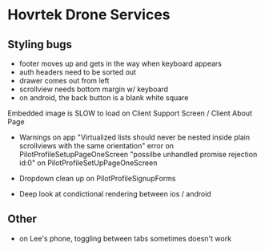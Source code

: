 # Hovrtek Drone Services

## Styling bugs

* footer moves up and gets in the way when keyboard appears
* auth headers need to be sorted out
* drawer comes out from left
* scrollview needs bottom margin w/ keyboard
* on android, the back button is a blank white square


Embedded image is SLOW to load on Client Support Screen / Client About Page


* Warnings on app
"Virtualized lists should never be nested inside plain scrollviews with the same orientation" error on PilotProfileSetupPageOneScreen
"possilbe unhandled promise rejection id:0" on PilotProfileSetUpPageOneScreen

* Dropdown clean up on PilotProfileSignupForms

* Deep look at condictional rendering between ios / android

## Other

* on Lee's phone, toggling between tabs sometimes doesn't work

